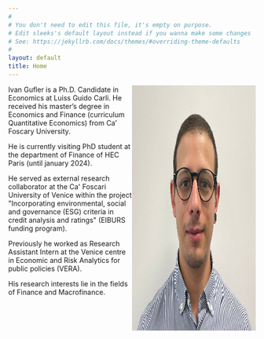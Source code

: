 ```yaml
---
#
# You don't need to edit this file, it's empty on purpose.
# Edit sleeks's default layout instead if you wanna make some changes
# See: https://jekyllrb.com/docs/themes/#overriding-theme-defaults
#
layout: default
title: Home
---
```


<div style="display: flex;">
    <div style="flex: 1;">Ivan Gufler is a Ph.D. Candidate in Economics at Luiss Guido Carli. He received his master’s degree in Economics and Finance (curriculum Quantitative Economics) from Ca’ Foscary University.<br>

He is currently visiting PhD student at the department of Finance of HEC Paris (until january 2024).<br>


He served as external research collaborator at the Ca' Foscari University of Venice within the project "Incorporating environmental, social and governance (ESG) criteria in credit analysis and ratings" (EIBURS funding program).<br>


Previously he worked as Research Assistant Intern at the Venice centre in Economic and Risk Analytics for public policies (VERA).<br>


His research interests lie in the fields of Finance and Macrofinance.<br></div>


<div style="flex: 1;">
    <img src="/IvanGufler_Photo.jpg"
         alt="Ivan Gufler"
        width="500" height="500">
</div>
</div>



